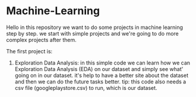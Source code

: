 # Machine-Learning
Hello 
in this repository we want to do some projects in machine learning step by step. we start with simple projects and we're going to do more complex projects after them.

The first project is:
1. Exploration Data Analysis:
in this simple code we can learn how we can Exploration Data Analysis (EDA) on our dataset and simply see what' going on in our dataset. it's help to have a better site about the dataset and then we can do the future tasks better.
tip: this code also needs a csv file (googleplaystore.csv) to run, which is our dataset.
